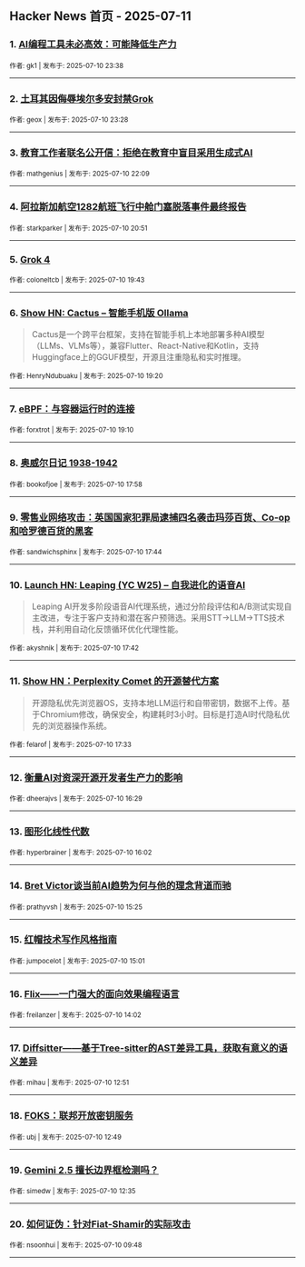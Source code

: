 ## Hacker News 首页 - 2025-07-11


### 1. [AI编程工具未必高效：可能降低生产力](https://news.ycombinator.com/item?id=44526912)

<sub>作者: gk1 | 发布于: 2025-07-10 23:38</sub>

---

### 2. [土耳其因侮辱埃尔多安封禁Grok](https://news.ycombinator.com/item?id=44526852)

<sub>作者: geox | 发布于: 2025-07-10 23:28</sub>

---

### 3. [教育工作者联名公开信：拒绝在教育中盲目采用生成式AI](https://news.ycombinator.com/item?id=44526220)

<sub>作者: mathgenius | 发布于: 2025-07-10 22:09</sub>

---

### 4. [阿拉斯加航空1282航班飞行中舱门塞脱落事件最终报告](https://news.ycombinator.com/item?id=44525468)

<sub>作者: starkparker | 发布于: 2025-07-10 20:51</sub>

---

### 5. [Grok 4](https://news.ycombinator.com/item?id=44524707)

<sub>作者: coloneltcb | 发布于: 2025-07-10 19:43</sub>

---

### 6. [Show HN: Cactus – 智能手机版 Ollama](https://news.ycombinator.com/item?id=44524544)
> Cactus是一个跨平台框架，支持在智能手机上本地部署多种AI模型（LLMs、VLMs等），兼容Flutter、React-Native和Kotlin，支持Huggingface上的GGUF模型，开源且注重隐私和实时推理。

<sub>作者: HenryNdubuaku | 发布于: 2025-07-10 19:20</sub>

---

### 7. [eBPF：与容器运行时的连接](https://news.ycombinator.com/item?id=44524430)

<sub>作者: forxtrot | 发布于: 2025-07-10 19:10</sub>

---

### 8. [奥威尔日记 1938-1942](https://news.ycombinator.com/item?id=44523722)

<sub>作者: bookofjoe | 发布于: 2025-07-10 17:58</sub>

---

### 9. [零售业网络攻击：英国国家犯罪局逮捕四名袭击玛莎百货、Co-op和哈罗德百货的黑客](https://news.ycombinator.com/item?id=44523539)

<sub>作者: sandwichsphinx | 发布于: 2025-07-10 17:44</sub>

---

### 10. [Launch HN: Leaping (YC W25) – 自我进化的语音AI](https://news.ycombinator.com/item?id=44523523)
> Leaping AI开发多阶段语音AI代理系统，通过分阶段评估和A/B测试实现自主改进，专注于客户支持和潜在客户预筛选。采用STT->LLM->TTS技术栈，并利用自动化反馈循环优化代理性能。

<sub>作者: akyshnik | 发布于: 2025-07-10 17:42</sub>

---

### 11. [Show HN：Perplexity Comet 的开源替代方案](https://news.ycombinator.com/item?id=44523409)
> 开源隐私优先浏览器OS，支持本地LLM运行和自带密钥，数据不上传。基于Chromium修改，确保安全，构建耗时3小时。目标是打造AI时代隐私优先的浏览器操作系统。

<sub>作者: felarof | 发布于: 2025-07-10 17:33</sub>

---

### 12. [衡量AI对资深开源开发者生产力的影响](https://news.ycombinator.com/item?id=44522772)

<sub>作者: dheerajvs | 发布于: 2025-07-10 16:29</sub>

---

### 13. [图形化线性代数](https://news.ycombinator.com/item?id=44522505)

<sub>作者: hyperbrainer | 发布于: 2025-07-10 16:02</sub>

---

### 14. [Bret Victor谈当前AI趋势为何与他的理念背道而驰](https://news.ycombinator.com/item?id=44522076)

<sub>作者: prathyvsh | 发布于: 2025-07-10 15:25</sub>

---

### 15. [红帽技术写作风格指南](https://news.ycombinator.com/item?id=44521871)

<sub>作者: jumpocelot | 发布于: 2025-07-10 15:01</sub>

---

### 16. [Flix——一门强大的面向效果编程语言](https://news.ycombinator.com/item?id=44521224)

<sub>作者: freilanzer | 发布于: 2025-07-10 14:02</sub>

---

### 17. [Diffsitter——基于Tree-sitter的AST差异工具，获取有意义的语义差异](https://news.ycombinator.com/item?id=44520438)

<sub>作者: mihau | 发布于: 2025-07-10 12:51</sub>

---

### 18. [FOKS：联邦开放密钥服务](https://news.ycombinator.com/item?id=44520419)

<sub>作者: ubj | 发布于: 2025-07-10 12:49</sub>

---

### 19. [Gemini 2.5 擅长边界框检测吗？](https://news.ycombinator.com/item?id=44520292)

<sub>作者: simedw | 发布于: 2025-07-10 12:35</sub>

---

### 20. [如何证伪：针对Fiat-Shamir的实际攻击](https://news.ycombinator.com/item?id=44519175)

<sub>作者: nsoonhui | 发布于: 2025-07-10 09:48</sub>

---
